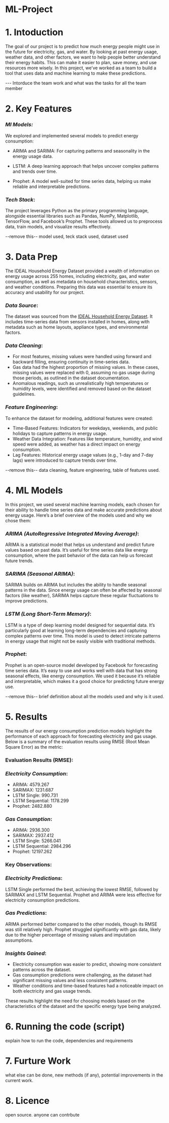 # ML-Project

# 1. Intoduction
The goal of our project is to predict how much energy people might use in the future for electricity, gas, and water. By looking at past energy usage, weather data, and other factors, we want to help people better understand their energy habits. This can make it easier to plan, save money, and use resources more wisely. In this project, we’ve worked as a team to build a tool that uses data and machine learning to make these predictions. 

--- Intorduce the team work and what was the tasks for all the team member

# 2. Key Features

### ***Ml Models:***

We explored and implemented several models to predict energy consumption:

- ARIMA and SARIMA: For capturing patterns and seasonality in the energy usage data.
 
- LSTM: A deep learning approach that helps uncover complex patterns and trends over time.
 
- Prophet: A model well-suited for time series data, helping us make reliable and interpretable predictions.
 

### ***Tech Stack***:

The project leverages Python as the primary programming language, alongside essential libraries such as Pandas, NumPy, Matplotlib, TensorFlow, and Facebook’s Prophet. These tools allowed us to preprocess data, train models, and visualize results effectively.

--remove this-- model used, teck stack used, dataset used

# 3. Data Prep

The IDEAL Household Energy Dataset provided a wealth of information on energy usage across 255 homes, including electricity, gas, and water consumption, as well as metadata on household characteristics, sensors, and weather conditions. Preparing this data was essential to ensure its accuracy and usability for our project.

### ***Data Source***:

The dataset was sourced from the [IDEAL Household Energy Dataset](https://datashare.ed.ac.uk/handle/10283/3647). It includes time-series data from sensors installed in homes, along with metadata such as home layouts, appliance types, and environmental factors.

### ***Data Cleaning***:

- For most features, missing values were handled using forward and backward filling, ensuring continuity in time-series data.
- Gas data had the highest proportion of missing values. In these cases, missing values were replaced with 0, assuming no gas usage during those periods, as outlined in the dataset documentation.
- Anomalous readings, such as unrealistically high temperatures or humidity levels, were identified and removed based on the dataset guidelines.

### ***Feature Engineering***:

To enhance the dataset for modeling, additional features were created:

- Time-Based Features: Indicators for weekdays, weekends, and public holidays to capture patterns in energy usage.
- Weather Data Integration: Features like temperature, humidity, and wind speed were added, as weather has a direct impact on energy consumption.
- Lag Features: Historical energy usage values (e.g., 1-day and 7-day lags) were introduced to capture trends over time.

--remove this-- data cleaning, feature engineering, table of features used. 

# 4. ML Models

In this project, we used several machine learning models, each chosen for their ability to handle time series data and make accurate predictions about energy usage. Here’s a brief overview of the models used and why we chose them:

### ***ARIMA (AutoRegressive Integrated Moving Average)***:

ARIMA is a statistical model that helps us understand and predict future values based on past data. It’s useful for time series data like energy consumption, where the past behavior of the data can help us forecast future trends.

### ***SARIMA (Seasonal ARIMA)***:

SARIMA builds on ARIMA but includes the ability to handle seasonal patterns in the data. Since energy usage can often be affected by seasonal factors (like weather), SARIMA helps capture these regular fluctuations to improve predictions.

### ***LSTM (Long Short-Term Memory)***:

LSTM is a type of deep learning model designed for sequential data. It’s particularly good at learning long-term dependencies and capturing complex patterns over time. This model is used to detect intricate patterns in energy usage that might not be easily visible with traditional methods.

### ***Prophet***:
 
Prophet is an open-source model developed by Facebook for forecasting time series data. It’s easy to use and works well with data that has strong seasonal effects, like energy consumption. We used it because it’s reliable and interpretable, which makes it a good choice for predicting future energy use.

--remove this-- brief definition about all the models used and why is it used.

# 5. Results

The results of our energy consumption prediction models highlight the performance of each approach for forecasting electricity and gas usage. Below is a summary of the evaluation results using RMSE (Root Mean Square Error) as the metric:

### Evaluation Results (RMSE):

### ***Electricity Consumption***:

- ARIMA: 4579.267
- SARIMAX: 1231.687
- LSTM Single: 990.731
- LSTM Sequential: 1178.299
- Prophet: 2482.880

### ***Gas Consumption***:

- ARIMA: 2936.300
- SARIMAX: 2937.412
- LSTM Single: 5266.041
- LSTM Sequential: 2984.296
- Prophet: 12197.262
  
### Key Observations:

### ***Electricity Predictions***:

LSTM Single performed the best, achieving the lowest RMSE, followed by SARIMAX and LSTM Sequential. Prophet and ARIMA were less effective for electricity consumption predictions.

### ***Gas Predictions***:

ARIMA performed better compared to the other models, though its RMSE was still relatively high. Prophet struggled significantly with gas data, likely due to the higher percentage of missing values and imputation assumptions.

### ***Insights Gained***:

- Electricity consumption was easier to predict, showing more consistent patterns across the dataset.
- Gas consumption predictions were challenging, as the dataset had significant missing values and less consistent patterns.
-	Weather conditions and time-based features had a noticeable impact on both electricity and gas usage trends.

These results highlight the need for choosing models based on the characteristics of the dataset and the specific energy type being analyzed.

# 6. Running the code (script)
explain how to run the code, dependencies and requirements

# 7. Furture Work
what else can be done, new methods (if any), potential improvements in the current work.

# 8. Licence
open source. anyone can contrbute
